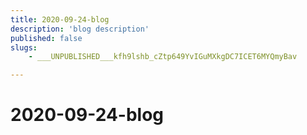```yaml
---
title: 2020-09-24-blog
description: 'blog description'
published: false
slugs:
    - ___UNPUBLISHED___kfh9lshb_cZtp649YvIGuMXkgDC7ICET6MYQmyBav

---
```

# 2020-09-24-blog
